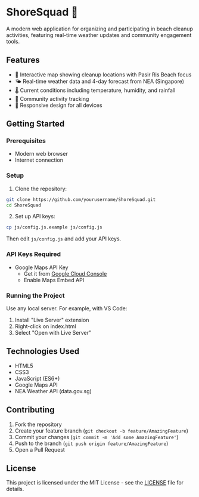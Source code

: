 # ShoreSquad 🌊

A modern web application for organizing and participating in beach cleanup activities, featuring real-time weather updates and community engagement tools.

## Features

- 📍 Interactive map showing cleanup locations with Pasir Ris Beach focus
- 🌤️ Real-time weather data and 4-day forecast from NEA (Singapore)
- 🌡️ Current conditions including temperature, humidity, and rainfall
- 👥 Community activity tracking
- 📱 Responsive design for all devices

## Getting Started

### Prerequisites

- Modern web browser
- Internet connection

### Setup

1. Clone the repository:
```bash
git clone https://github.com/yourusername/ShoreSquad.git
cd ShoreSquad
```

2. Set up API keys:
```bash
cp js/config.js.example js/config.js
```
Then edit `js/config.js` and add your API keys.

### API Keys Required

- Google Maps API Key
  - Get it from [Google Cloud Console](https://console.cloud.google.com/)
  - Enable Maps Embed API

### Running the Project

Use any local server. For example, with VS Code:
1. Install "Live Server" extension
2. Right-click on index.html
3. Select "Open with Live Server"

## Technologies Used

- HTML5
- CSS3
- JavaScript (ES6+)
- Google Maps API
- NEA Weather API (data.gov.sg)

## Contributing

1. Fork the repository
2. Create your feature branch (`git checkout -b feature/AmazingFeature`)
3. Commit your changes (`git commit -m 'Add some AmazingFeature'`)
4. Push to the branch (`git push origin feature/AmazingFeature`)
5. Open a Pull Request

## License

This project is licensed under the MIT License - see the [LICENSE](LICENSE) file for details.
